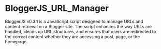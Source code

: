 # BloggerJS_URL_Manager
BloggerJS v0.3.1 is a JavaScript script designed to manage URLs and content retrieval on a Blogger site. The script enhances the way URLs are handled, cleans up URL structures, and ensures that users are redirected to the correct content whether they are accessing a post, page, or the homepage.
